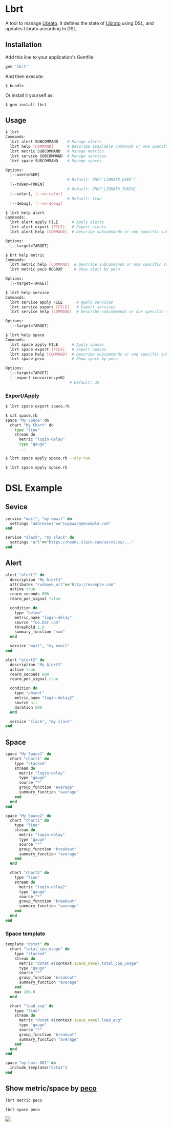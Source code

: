 # Lbrt

A tool to manage [Librato](https://www.librato.com/). It defines the state of [Librato](https://www.librato.com/) using DSL, and updates Librato according to DSL.

## Installation

Add this line to your application's Gemfile:

```ruby
gem 'lbrt'
```

And then execute:

    $ bundle

Or install it yourself as:

    $ gem install lbrt

## Usage

```sh
$ lbrt
Commands:
  lbrt alert SUBCOMMAND    # Manage alerts
  lbrt help [COMMAND]      # Describe available commands or one specific command
  lbrt metric SUBCOMMAND   # Manage metrics
  lbrt service SUBCOMMAND  # Manage services
  lbrt space SUBCOMMAND    # Manage spaces

Options:
  [--user=USER]
                           # Default: ENV['LIBRATO_USER']
  [--token=TOKEN]
                           # Default: ENV['LIBRATO_TOKEN]
  [--color], [--no-color]
                           # Default: true
  [--debug], [--no-debug]
```

```sh
$ lbrt help alert
Commands:
  lbrt alert apply FILE      # Apply alerts
  lbrt alert export [FILE]   # Export alerts
  lbrt alert help [COMMAND]  # Describe subcommands or one specific subcommand

Options:
  [--target=TARGET]
```

```sh
$ brt help metric
Commands:
  lbrt metric help [COMMAND]  # Describe subcommands or one specific subcommand
  lbrt metric peco REGRXP     # Show alert by peco

Options:
  [--target=TARGET]
```

```sh
$ lbrt help service
Commands:
  lbrt service apply FILE      # Apply services
  lbrt service export [FILE]   # Export services
  lbrt service help [COMMAND]  # Describe subcommands or one specific subcommand

Options:
  [--target=TARGET]
```

```sh
$ lbrt help space
Commands:
  lbrt space apply FILE      # Apply spaces
  lbrt space export [FILE]   # Export spaces
  lbrt space help [COMMAND]  # Describe subcommands or one specific subcommand
  lbrt space peco            # Show space by peco

Options:
  [--target=TARGET]
  [--export-concurrency=N]
                            # Default: 32
```

### Export/Apply

```sh
$ lbrt space export space.rb

$ cat space.rb
space "My Space" do
  chart "My Chart" do
    type "line"
    stream do
      metric "login-delay"
      type "gauge"
      ...

$ lbrt space apply space.rb --dry-run

$ lbrt space apply space.rb
```

# DSL Example

## Sevice

```ruby
service "mail", "my email" do
  settings "addresses"=>"sugawara@example.com"
end

service "slack", "my slack" do
  settings "url"=>"https://hooks.slack.com/services/..."
end
```

## Alert

```ruby
alert "alert1" do
  description "My Alert1"
  attributes "runbook_url"=>"http://example.com"
  active true
  rearm_seconds 600
  rearm_per_signal false

  condition do
    type "below"
    metric_name "login-delay"
    source "foo.bar.com"
    threshold 1.0
    summary_function "sum"
  end

  service "mail", "my email"
end

alert "alert2" do
  description "My Alert2"
  active true
  rearm_seconds 600
  rearm_per_signal true

  condition do
    type "absent"
    metric_name "login-delay2"
    source nil
    duration 600
  end

  service "slack", "my slack"
end
```

## Space

```ruby
space "My Space1" do
  chart "chart1" do
    type "stacked"
    stream do
      metric "login-delay"
      type "gauge"
      source "*"
      group_function "average"
      summary_function "average"
    end
  end
end

space "My Space2" do
  chart "chart1" do
    type "line"
    stream do
      metric "login-delay"
      type "gauge"
      source "*"
      group_function "breakout"
      summary_function "average"
    end
  end

  chart "chart2" do
    type "line"
    stream do
      metric "login-delay2"
      type "gauge"
      source "*"
      group_function "breakout"
      summary_function "average"
    end
  end
end
```

### Space template

```ruby
template "dstat" do
  chart "total_cpu_usage" do
    type "stacked"
    stream do
      metric "dstat.#{context.space_name}.total_cpu_usage"
      type "gauge"
      source "*"
      group_function "breakout"
      summary_function "average"
    end
    max 100.0
  end

  chart "load_avg" do
    type "line"
    stream do
      metric "dstat.#{context.space_name}.load_avg"
      type "gauge"
      source "*"
      group_function "breakout"
      summary_function "average"
    end
  end
end

space "my-host-001" do
  include_template("dstat")
end
```

## Show metric/space by [peco](https://github.com/peco/peco)

```sh
lbrt metric peco
```

```sh
lbrt space peco
```

![](https://raw.githubusercontent.com/winebarrel/lbrt/master/etc/peco.gif)
